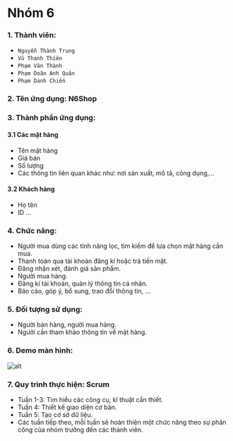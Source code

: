 # Nhóm 6

### 1. Thành viên:
* `Nguyễn Thành Trung`
* `Vũ Thanh Thiên`
* `Phạm Văn Thành`
* `Phạm Doãn Anh Quân`
* `Phạm Danh Chiến`

### 2. Tên ứng dụng: N6Shop

### 3. Thành phần ứng dụng:
#### 3.1 Các mặt hàng
* Tên mặt hàng
* Giá bán
* Số lượng
* Các thông tin liên quan khác như: nơi sản xuất, mô tả, công dụng,...


#### 3.2 Khách hàng
* Họ tên
* ID ...

### 4. Chức năng:
* Người mua dùng các tính năng lọc, tìm kiếm để lựa chọn mặt hàng cần mua.
* Thanh toán qua tài khoản đăng kí hoặc trả tiền mặt.
* Đăng nhận xét, đánh giá sản phẩm.
* Người mua hàng.
* Đăng kí tài khoản, quản lý thông tin cá nhân.
* Báo cáo, góp ý, bổ sung, trao đổi thông tin, ... 

### 5. Đối tượng sử dụng:
* Người bán hàng, người mua hàng.
* Người cần tham khảo thông tin về mặt hàng.

### 6. Demo màn hình:
![alt](https://scontent.fhan2-3.fna.fbcdn.net/v/t1.15752-9/51979942_609360689535139_3334627215798173696_n.jpg?_nc_cat=107&_nc_oc=AQmm36XSQ3br7EljYCvJeh0xEwgWyurkSkBIA5miI2q9JwT6Hxb6tS4jKprZd_TN4Dw&_nc_ht=scontent.fhan2-3.fna&oh=5af781cec604d6d81b5652829bb00724&oe=5CF728D6)

### 7. Quy trình thực hiện: Scrum
* Tuần 1-3: Tìm hiểu các công cụ, kĩ thuật cần thiết.
* Tuần 4: Thiết kế giao diện cơ bản.
* Tuần 5: Tạo cơ sở dữ liệu.
* Các tuần tiếp theo, mỗi tuần sẽ hoàn thiện một chức năng theo sự phân công của nhóm trưởng đến các thành viên.
